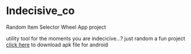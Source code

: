 # Indecisive_co
 Random Item Selector Wheel App project

utility tool for the moments you are indecicive...? 
just random a fun project [click here](https://github.com/Sud0-AP/indecisive_co_flutter/releases/download/apk_release/Indecisive_co.apk) to download apk file for android
